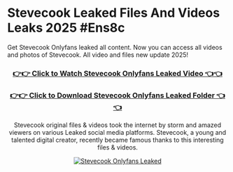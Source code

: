 # Stevecook Leaked Files And Videos Leaks 2025 #Ens8c

Get Stevecook Onlyfans leaked all content. Now you can access all videos and photos of Stevecook. All video and files new update 2025!
<div align="center" title="Stevecook Onlyfans Leaked">
  
### [👉👉 Click to Watch Stevecook Onlyfans Leaked Video 👈👈](https://links2leaks.com?utm_source=stevecook&utm_medium=gitfeb)  
### [👉👉 Click to Download Stevecook Onlyfans Leaked Folder 👈👈](https://links2leaks.com?utm_source=stevecook&utm_medium=gitfeb)  

Stevecook original files & videos took the internet by storm and amazed viewers on various Leaked social media platforms. Stevecook, a young and talented digital creator, recently became famous thanks to this interesting files & videos.

[![Stevecook Onlyfans Leaked](https://i.ibb.co/93hzkbrt/l2l.gif)](https://links2leaks.com?utm_source=stevecook&utm_medium=gitfeb)  

</div>
